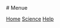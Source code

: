 <link href="markdown.css" rel="stylesheet"></link>
# Menue  

[Home](home.md)
[Science](Science.md)
[Help](hlp.md)
